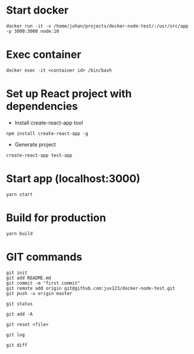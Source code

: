 # Start docker
```
docker run -it -v /home/juhan/projects/docker-node-test/:/usr/src/app -p 3000:3000 node:10
```

# Exec container
```
docker exec -it <container id> /bin/bash
```

# Set up React project with dependencies
 - Install create-react-app tool
```
npm install create-react-app -g
```
 - Generate project
```
create-react-app test-app
```

# Start app (localhost:3000)
```
yarn start
```

# Build for production
```
yarn build
```




# GIT commands
```
git init
git add README.md
git commit -m "first commit"
git remote add origin git@github.com:jux123/docker-node-test.git
git push -u origin master
```
```
git status
```
```
git add -A
```
```
git reset <file>
```
```
git log
```
```
git diff
```

